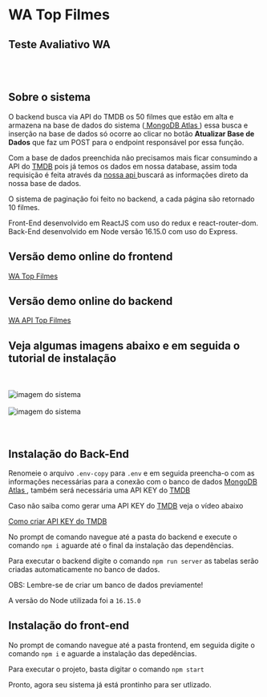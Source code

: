 # WA Top Filmes
## Teste Avaliativo WA
<br>
<br>

## Sobre o sistema

O backend busca via API do TMDB os 50 filmes que estão em alta e armazena na base de dados do sistema (<a href="https://www.mongodb.com/atlas/database" target="_blank"> MongoDB Atlas </a> ) essa busca e inserção na base de dados só ocorre ao clicar no botão <strong>Atualizar Base de Dados</strong> que faz um POST para o endpoint responsável por essa função.

Com a base de dados preenchida não precisamos mais ficar consumindo a API do <a href="https://www.themoviedb.org/" target="_blank">TMDB</a> pois já temos os dados em nossa database, assim toda requisição é feita através da
<a href="https://api-watopfilmes.netlify.app/" target="_blank"> nossa api </a> buscará as informações direto da nossa base de dados.

O sistema de paginação foi feito no backend, a cada página são retornado 10 filmes.

Front-End desenvolvido em ReactJS com uso do redux e react-router-dom.
Back-End desenvolvido em Node versão 16.15.0 com uso do Express.

## Versão demo online do frontend
<a href="https://watopfilmes.netlify.app/" target="_blank"> WA Top Filmes </a>

## Versão demo online do backend
<a href="https://api-watopfilmes.netlify.app/" target="_blank"> WA API Top Filmes </a>

## Veja algumas imagens abaixo e em seguida o  tutorial de instalação
<br>
<br>
<img src="./github/gif.gif" alt="imagem do sistema" />
<br>
<br>
<img src="./github/gif2.gif" alt="imagem do sistema" />
<br>
<br>
<br>

## Instalação do Back-End

Renomeie o arquivo `.env-copy` para `.env` e em seguida preencha-o com as informações necessárias para a conexão com o banco de dados <a href="https://www.mongodb.com/atlas/database" target="_blank"> MongoDB Atlas </a>, também será necessária uma API KEY do <a href="https://www.themoviedb.org/" target="_blank">TMDB</a>

Caso não saiba como gerar uma API KEY do <a href="https://www.themoviedb.org/" target="_blank">TMDB</a> veja o vídeo abaixo

<a href="https://www.youtube.com/watch?v=mO3gvkiLkio" target="_blank">Como criar API KEY do TMDB</a>



No prompt de comando navegue até a pasta do backend e execute o comando `npm i` aguarde até o final da instalação das dependências.

Para executar o backend digite o comando `npm run server` as tabelas serão criadas automaticamente no banco de dados. 

OBS: Lembre-se de criar um banco de dados previamente!

A versão do Node utilizada foi a `16.15.0`


## Instalação do front-end

No prompt de comando navegue até a pasta frontend, em seguida digite o comando `npm i` e aguarde a instalação das depedências.

Para executar o projeto, basta digitar o comando `npm start`


Pronto, agora seu sistema já está prontinho para ser utlizado.